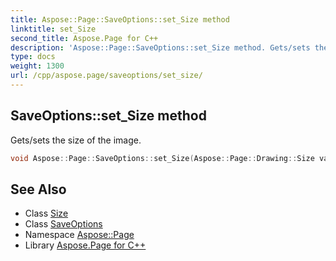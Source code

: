 ```yaml
---
title: Aspose::Page::SaveOptions::set_Size method
linktitle: set_Size
second_title: Aspose.Page for C++
description: 'Aspose::Page::SaveOptions::set_Size method. Gets/sets the size of the image in C++.'
type: docs
weight: 1300
url: /cpp/aspose.page/saveoptions/set_size/
---
```

## SaveOptions::set_Size method


Gets/sets the size of the image.

```cpp
void Aspose::Page::SaveOptions::set_Size(Aspose::Page::Drawing::Size value)
```

## See Also

* Class [Size](../../../aspose.page.drawing/size/)
* Class [SaveOptions](../)
* Namespace [Aspose::Page](../../)
* Library [Aspose.Page for C++](../../../)

